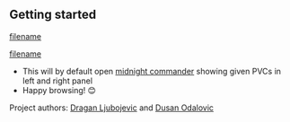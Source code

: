 ## Getting started

[filename](manual-install.md ':include')

[filename](_list_and_run.md ':include')

* This will by default open [midnight commander](https://midnight-commander.org/) showing given PVCs in left and right panel
* Happy browsing! :blush:

Project authors: [Dragan Ljubojevic](https://github.com/ljufa) and [Dusan Odalovic](https://github.com/dodalovic)